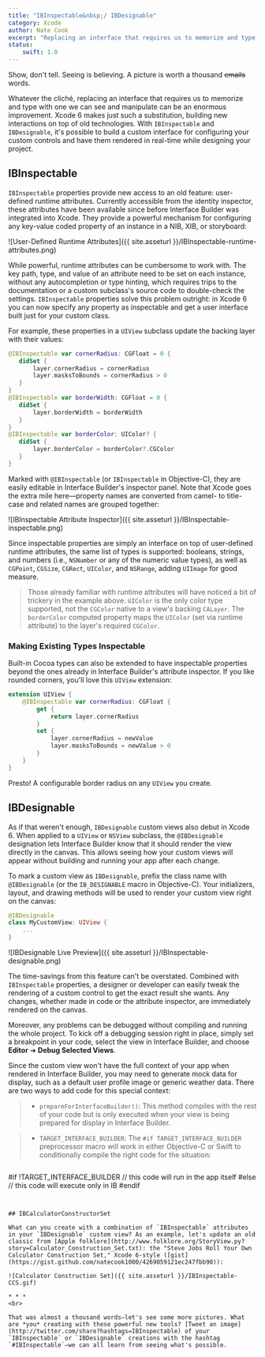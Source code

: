 ```yaml
---
title: "IBInspectable&nbsp;/ IBDesignable"
category: Xcode
author: Nate Cook
excerpt: "Replacing an interface that requires us to memorize and type with one we can see and manipulate can be a enormous improvement. With `IBInspectable` and `IBDesignable`, Xcode 6 makes just such a substitution, building new interactions on top of old technologies."
status:
    swift: 1.0
---
```


Show, don't tell. Seeing is believing. A picture is worth a thousand <del>emails</del> words. 

Whatever the cliché, replacing an interface that requires us to memorize and type with one we can see and manipulate can be an enormous improvement. Xcode 6 makes just such a substitution, building new interactions on top of old technologies. With `IBInspectable` and `IBDesignable`, it's possible to build a custom interface for configuring your custom controls and have them rendered in real-time while designing your project.


## IBInspectable

`IBInspectable` properties provide new access to an old feature: user-defined runtime attributes. Currently accessible from the identity inspector, these attributes have been available since before Interface Builder was integrated into Xcode. They provide a powerful mechanism for configuring any key-value coded property of an instance in a NIB, XIB, or storyboard:

![User-Defined Runtime Attributes]({{ site.asseturl }}/IBInspectable-runtime-attributes.png)

While powerful, runtime attributes can be cumbersome to work with. The key path, type, and value of an attribute need to be set on each instance, without any autocompletion or type hinting, which requires trips to the documentation or a custom subclass's source code to double-check the settings. `IBInspectable` properties solve this problem outright: in Xcode 6 you can now specify any property as inspectable and get a user interface built just for your custom class.

For example, these properties in a `UIView` subclass update the backing layer with their values:

````swift
@IBInspectable var cornerRadius: CGFloat = 0 {
   didSet {
       layer.cornerRadius = cornerRadius
       layer.masksToBounds = cornerRadius > 0
   }
}
@IBInspectable var borderWidth: CGFloat = 0 {
   didSet {
       layer.borderWidth = borderWidth
   }
}
@IBInspectable var borderColor: UIColor? {
   didSet {
       layer.borderColor = borderColor?.CGColor
   }
}
````

Marked with `@IBInspectable` (or `IBInspectable` in Objective-C), they are easily editable in Interface Builder's inspector panel. Note that Xcode goes the extra mile here—property names are converted from camel- to title-case and related names are grouped together:

![IBInspectable Attribute Inspector]({{ site.asseturl }}/IBInspectable-inspectable.png)

Since inspectable properties are simply an interface on top of user-defined runtime attributes, the same list of types is supported: booleans, strings, and numbers (i.e., `NSNumber` or any of the numeric value types), as well as `CGPoint`, `CGSize`, `CGRect`, `UIColor`, and `NSRange`, adding `UIImage` for good measure.

> Those already familiar with runtime attributes will have noticed a bit of trickery in the example above. `UIColor` is the only color type supported, not the `CGColor` native to a view's backing `CALayer`. The `borderColor` computed property maps the `UIColor` (set via runtime attribute) to the layer's required `CGColor`.

### Making Existing Types Inspectable

Built-in Cocoa types can also be extended to have inspectable properties beyond the ones already in Interface Builder's attribute inspector. If you like rounded corners, you'll love this `UIView` extension:

````swift
extension UIView {
    @IBInspectable var cornerRadius: CGFloat {
        get {
            return layer.cornerRadius
        }
        set {
            layer.cornerRadius = newValue
            layer.masksToBounds = newValue > 0
        }
    }
}
````

Presto! A configurable border radius on any `UIView` you create.


## IBDesignable

As if that weren't enough, `IBDesignable` custom views also debut in Xcode 6. When applied to a `UIView` or `NSView` subclass, the `@IBDesignable` designation lets Interface Builder know that it should render the view directly in the canvas. This allows seeing how your custom views will appear without building and running your app after each change.

To mark a custom view as `IBDesignable`, prefix the class name with `@IBDesignable` (or the `IB_DESIGNABLE` macro in Objective-C). Your initializers, layout, and drawing methods will be used to render your custom view right on the canvas:

````swift
@IBDesignable
class MyCustomView: UIView {
    ...
}
````

![IBDesignable Live Preview]({{ site.asseturl }}/IBInspectable-designable.png)

The time-savings from this feature can't be overstated. Combined with `IBInspectable` properties, a designer or developer can easily tweak the rendering of a custom control to get the exact result she wants. Any changes, whether made in code or the attribute inspector, are immediately rendered on the canvas.

Moreover, any problems can be debugged without compiling and running the whole project. To kick off a debugging session right in place, simply set a breakpoint in your code, select the view in Interface Builder, and choose **Editor** ➔ **Debug Selected Views**.

Since the custom view won't have the full context of your app when rendered in Interface Builder, you may need to generate mock data for display, such as a default user profile image or generic weather data. There are two ways to add code for this special context:

> - `prepareForInterfaceBuilder()`: This method compiles with the rest of your code but is only executed when your view is being prepared for display in Interface Builder.

> - `TARGET_INTERFACE_BUILDER`: The `#if TARGET_INTERFACE_BUILDER` preprocessor macro will work in either Objective-C or Swift to conditionally compile the right code for the situation:

> ````swift
#if !TARGET_INTERFACE_BUILDER
    // this code will run in the app itself
#else
    // this code will execute only in IB
#endif
````


## IBCalculatorConstructorSet

What can you create with a combination of `IBInspectable` attributes in your `IBDesignable` custom view? As an example, let's update an old classic from [Apple folklore](http://www.folklore.org/StoryView.py?story=Calculator_Construction_Set.txt): the "Steve Jobs Roll Your Own Calculator Construction Set," Xcode 6-style ([gist](https://gist.github.com/natecook1000/4269059121ec247fbb90)):

![Calculator Construction Set]({{ site.asseturl }}/IBInspectable-CCS.gif)

* * *
<br>

That was almost a thousand words—let's see some more pictures. What are *you* creating with these powerful new tools? [Tweet an image](http://twitter.com/share?hashtags=IBInspectable) of your `IBInspectable` or `IBDesignable` creations with the hashtag `#IBInspectable`—we can all learn from seeing what's possible.
